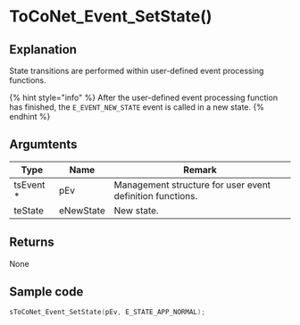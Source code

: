 # ToCoNet_Event_SetState()

## Explanation

State transitions are performed within user-defined event processing functions.

{% hint style="info" %}
After the user-defined event processing function has finished, the `E_EVENT_NEW_STATE` event is called in a new state.
{% endhint %}

## Argumtents

| Type       | Name      | Remark                                                    |
| ---------- | --------- | --------------------------------------------------------- |
| tsEvent \* | pEv       | Management structure for user event definition functions. |
| teState    | eNewState | New state.                                                |

## Returns

None

## Sample code

```c
sToCoNet_Event_SetState(pEv, E_STATE_APP_NORMAL);
```

